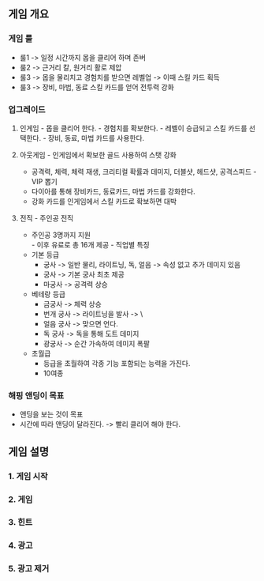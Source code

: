 ## 게임 개요
### 게임 룰
  - 룰1 -> 일정 시간까지 몹을 클리어 하며 존버
  - 룰2 -> 근거리 칼, 원거리 활로 제압
  - 룰3 -> 몹을 물리치고 경험치를 받으면 레벨업 -> 이때 스킬 카드 획득
  - 룰3 -> 장비, 마법, 동료 스킬 카드를 얻어 전투력 강화

### 업그레이드
  1) 인게임
    - 몹을 클리어 한다. 
    - 경험치를 확보한다.
    - 레벨이 승급되고 스킬 카드를 선택한다.
    - 장비, 동료, 마법 카드를 사용한다. 
  
  2) 아웃게임
    - 인게임에서 확보한 골드 사용하여 스탯 강화
      - 공격력, 체력, 체력 재생, 크리티컬 확률과 데미지, 더블샷, 헤드샷, 공격스피드
    - VIP 뽑기 
      - 다이아를 통해 장비카드, 동료카드, 마법 카드를 강화한다.    
      - 강화 카드를 인게임에서 스킬 카드로 확보하면 대박
  
  3) 전직
    - 주인공 전직
      - 주인공 3명까지 지원  
    - 이후 유료로 총 16개 제공
    - 직업별 특징 
      - 기본 등급 
        - 궁사 -> 일반 물리, 라이트닝, 독, 얼음 -> 속성 없고 추가 데미지 있음
        - 궁사 -> 기본 궁사 최초 제공
        - 마궁사 -> 공격력 상승
      - 베테랑 등급
        - 금궁사 -> 체력 상승
        - 번개 궁사 -> 라이트닝을 발사 -> \
        - 얼음 궁사 -> 맞으면 언다.
        - 독 궁사 -> 독을 통해 도트 데미지 
        - 광궁사 -> 순간 가속하여 데미지 폭팔
      - 초월급
        - 등급을 초월하여 각종 기능 포함되는 능력을 가진다. 
        - 10여종   

### 해핑 앤딩이 목표
  - 앤딩을 보는 것이 목표 
  - 시간에 따라 앤딩이 달라진다. -> 빨리 클리어 해야 한다. 

## 게임 설명
### 1. 게임 시작

### 2. 게임 
 
### 3. 힌트
    
### 4. 광고
 
### 5. 광고 제거
 
